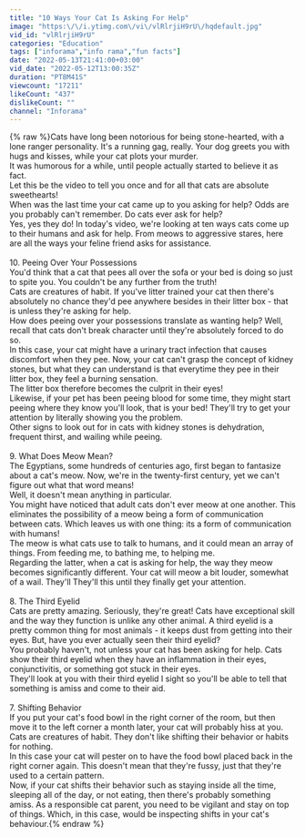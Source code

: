 ```yaml
---
title: "10 Ways Your Cat Is Asking For Help"
image: "https:\/\/i.ytimg.com\/vi\/vlRlrjiH9rU\/hqdefault.jpg"
vid_id: "vlRlrjiH9rU"
categories: "Education"
tags: ["inforama","info rama","fun facts"]
date: "2022-05-13T21:41:00+03:00"
vid_date: "2022-05-12T13:00:35Z"
duration: "PT8M41S"
viewcount: "17211"
likeCount: "437"
dislikeCount: ""
channel: "Inforama"
---
```

{% raw %}Cats have long been notorious for being stone-hearted, with a lone ranger personality. It's a running gag, really. Your dog greets you with hugs and kisses, while your cat plots your murder.<br />It was humorous for a while, until people actually started to believe it as fact.<br />Let this be the video to tell you once and for all that cats are absolute sweethearts!<br />When was the last time your cat came up to you asking for help? Odds are you probably can't remember. Do cats ever ask for help?<br />Yes, yes they do! In today's video, we're looking at ten ways cats come up to their humans and ask for help. From meows to aggressive stares, here are all the ways your feline friend asks for assistance. <br /><br />10. Peeing Over Your Possessions<br />You'd think that a cat that pees all over the sofa or your bed is doing so just to spite you. You couldn't be any further from the truth! <br />Cats are creatures of habit. If you've litter trained your cat then there's absolutely no chance they'd pee anywhere besides in their litter box - that is unless they're asking for help.<br />How does peeing over your possessions translate as wanting help? Well, recall that cats don't break character until they're absolutely forced to do so.<br />In this case, your cat might have a urinary tract infection that causes discomfort when they pee. Now, your cat can't grasp the concept of kidney stones, but what they can understand is that everytime they pee in their litter box, they feel a burning sensation. <br />The litter box therefore becomes the culprit in their eyes! <br />Likewise, if your pet has been peeing blood for some time, they might start peeing where they know you'll look, that is your bed! They'll try to get your attention by literally showing you the problem.<br />Other signs to look out for in cats with kidney stones is dehydration, frequent thirst, and wailing while peeing. <br /><br />9. What Does Meow Mean?<br />The Egyptians, some hundreds of centuries ago, first began to fantasize about a cat's meow. Now, we're in the twenty-first century, yet we can't figure out what that word means!<br />Well, it doesn't mean anything in particular. <br />You might have noticed that adult cats don't ever meow at one another. This eliminates the possibility of a meow being a form of communication between cats. Which leaves us with one thing: its a form of communication with humans!<br />The meow is what cats use to talk to humans, and it could mean an array of things. From feeding me, to bathing me, to helping me.<br />Regarding the latter, when a cat is asking for help, the way they meow becomes significantly different. Your cat will meow a bit louder, somewhat of a wail. They'll They'll this until they finally get your attention. <br /><br />8. The Third Eyelid<br />Cats are pretty amazing. Seriously, they're great! Cats have exceptional skill and the way they function is unlike any other animal. A third eyelid is a pretty common thing for most animals - it keeps dust from getting into their eyes. But, have you ever actually seen their third eyelid?<br />You probably haven't, not unless your cat has been asking for help. Cats show their third eyelid when they have an inflammation in their eyes, conjunctivitis, or something got stuck in their eyes.<br />They'll look at you with their third eyelid I sight so you'll be able to tell that something is amiss and come to their aid. <br /><br />7. Shifting Behavior<br />If you put your cat's food bowl in the right corner of the room, but then move it to the left corner a month later, your cat will probably hiss at you. Cats are creatures of habit. They don't like shifting their behavior or habits for nothing. <br />In this case your cat will pester on to have the food bowl placed back in the right corner again. This doesn't mean that they're fussy, just that they're used to a certain pattern.<br />Now, if your cat shifts their behavior such as staying inside all the time, sleeping all of the day, or not eating, then there's probably something amiss. As a responsible cat parent, you need to be vigilant and stay on top of things. Which, in this case, would be inspecting shifts in your cat's behaviour.{% endraw %}
